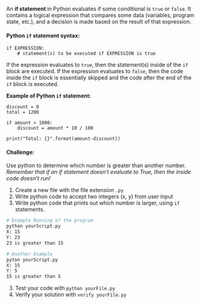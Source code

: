 An **if statement** in Python evaluates if some conditional is `true` or `false`. It contains a logical expression that compares some data (variables, program state, etc.), and a decision is made based on the result of that expression. 

#### Python `if` statement syntax:
```
if EXPRESSION:
	# statement(s) to be executed if EXPRESSION is true
```
If the expression evaluates to `true`, then the statement(s) inside of the `if` block are executed. If the expression evaluates to `false`, then the code inside the `if` block is essentially skipped and the code after the end of the `if` block is executed. 


**Example of Python `if` statement:**
```
discount = 0
total = 1200

if amount > 1000:
	discount = amount * 10 / 100
  
print("Total: {}".format(amount-discount))
```

#### Challenge:
Use python to determine which number is greater than another number. *Remember that if an if statement doesn't evaluate to True, then the inside code doesn't run!*

1. Create a new file with the file extension `.py`
2. Write python code to accept two integers (x, y) from user input
2. Write python code that prints out which number is larger, using `if` statements.
```bash
# Example Running of the program
python yourScript.py
X: 15
Y: 23
23 is greater than 15
```

```bash
# Another Example
pyton yourScript.py
X: 15
Y: 5
15 is greater than 5
```

3. Test your code with `python yourFile.py`
4. Verify your solution with `verify yourFile.py`
